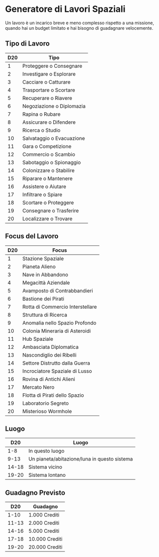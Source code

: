 # Generatore di Lavori Spaziali

Un lavoro è un incarico breve e meno complesso rispetto a una missione, quando hai un budget limitato e hai bisogno di guadagnare velocemente.

## Tipo di Lavoro

| D20 | Tipo                      |
| --- | ------------------------- |
| 1   | Proteggere o Consegnare   |
| 2   | Investigare o Esplorare   |
| 3   | Cacciare o Catturare      |
| 4   | Trasportare o Scortare    |
| 5   | Recuperare o Riavere      |
| 6   | Negoziazione o Diplomazia |
| 7   | Rapina o Rubare           |
| 8   | Assicurare o Difendere    |
| 9   | Ricerca o Studio          |
| 10  | Salvataggio o Evacuazione |
| 11  | Gara o Competizione       |
| 12  | Commercio o Scambio       |
| 13  | Sabotaggio o Spionaggio   |
| 14  | Colonizzare o Stabilire   |
| 15  | Riparare o Mantenere      |
| 16  | Assistere o Aiutare       |
| 17  | Infiltrare o Spiare       |
| 18  | Scortare o Proteggere     |
| 19  | Consegnare o Trasferire   |
| 20  | Localizzare o Trovare     |

## Focus del Lavoro

| D20 | Focus                            |
| --- | -------------------------------- |
| 1   | Stazione Spaziale                |
| 2   | Pianeta Alieno                   |
| 3   | Nave in Abbandono                |
| 4   | Megacittà Aziendale              |
| 5   | Avamposto di Contrabbandieri     |
| 6   | Bastione dei Pirati              |
| 7   | Rotta di Commercio Interstellare |
| 8   | Struttura di Ricerca             |
| 9   | Anomalia nello Spazio Profondo   |
| 10  | Colonia Mineraria di Asteroidi   |
| 11  | Hub Spaziale                     |
| 12  | Ambasciata Diplomatica           |
| 13  | Nascondiglio dei Ribelli         |
| 14  | Settore Distrutto dalla Guerra   |
| 15  | Incrociatore Spaziale di Lusso   |
| 16  | Rovina di Antichi Alieni         |
| 17  | Mercato Nero                     |
| 18  | Flotta di Pirati dello Spazio    |
| 19  | Laboratorio Segreto              |
| 20  | Misterioso Wormhole              |

## Luogo

| D20   | Luogo                                        |
| ----- | -------------------------------------------- |
| 1-8   | In questo luogo                              |
| 9-13  | Un pianeta/abitazione/luna in questo sistema |
| 14-18 | Sistema vicino                               |
| 19-20 | Sistema lontano                              |

## Guadagno Previsto

| D20   | Guadagno       |
| ----- | -------------- |
| 1-10  | 1.000 Crediti  |
| 11-13 | 2.000 Crediti  |
| 14-16 | 5.000 Crediti  |
| 17-18 | 10.000 Crediti |
| 19-20 | 20.000 Crediti |